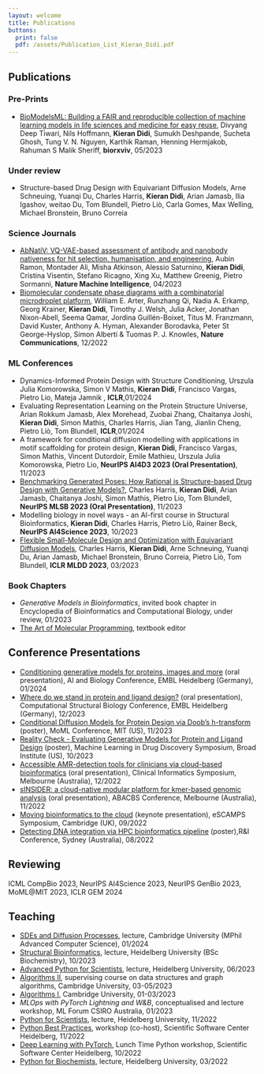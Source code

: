 ```yaml
---
layout: welcome
title: Publications
buttons:
  print: false
  pdf: /assets/Publication_List_Kieran_Didi.pdf
---
```

<!-- PDF version available [here]({{ site.baseurl }}/assets/Publication_List_Kieran_Didi.pdf){:.no-push-state}. -->
## Publications 

### Pre-Prints
- [BioModelsML: Building a FAIR and reproducible collection of machine learning models in life sciences and medicine for easy reuse](https://www.biorxiv.org/content/10.1101/2023.05.22.540599v1), Divyang Deep Tiwari, Nils Hoffmann, **Kieran Didi**, Sumukh Deshpande, Sucheta Ghosh, Tung V. N. Nguyen, Karthik Raman, Henning Hermjakob, Rahuman S Malik Sheriff, **biorxviv**, 05/2023

### Under review
- Structure-based Drug Design with Equivariant Diffusion Models, Arne Schneuing, Yuanqi Du, Charles Harris, **Kieran Didi**, Arian Jamasb, Ilia Igashov, weitao Du, Tom Blundell, Pietro Liò, Carla Gomes, Max Welling, Michael Bronstein, Bruno Correia

### Science Journals
- [AbNatiV: VQ-VAE-based assessment of antibody and nanobody nativeness for hit selection, humanisation, and engineering](https://www.nature.com/articles/s42256-023-00778-3), Aubin Ramon, Montader Ali, Misha Atkinson, Alessio Saturnino, **Kieran Didi**, Cristina Visentin, Stefano Ricagno, Xing Xu, Matthew Greenig, Pietro Sormanni, **Nature Machine Intelligence**, 04/2023
- [Biomolecular condensate phase diagrams with a combinatorial microdroplet platform](https://www.nature.com/articles/s41467-022-35265-7), William E. Arter, Runzhang Qi, Nadia A. Erkamp, Georg Krainer, **Kieran Didi**, Timothy J. Welsh, Julia Acker, Jonathan Nixon-Abell, Seema Qamar, Jordina Guillén-Boixet, Titus M. Franzmann, David Kuster, Anthony A. Hyman, Alexander Borodavka, Peter St George-Hyslop, Simon Alberti & Tuomas P. J. Knowles, **Nature Communications**, 12/2022

### ML Conferences
- Dynamics-Informed Protein Design with Structure Conditioning, Urszula Julia Komorowska, Simon V Mathis, **Kieran Didi**, Francisco Vargas, Pietro Lio, Mateja Jamnik , **ICLR**,01/2024
- Evaluating Representation Learning on the Protein Structure Universe, Arian Rokkum Jamasb, Alex Morehead, Zuobai Zhang, Chaitanya Joshi, **Kieran Didi**, Simon Mathis, Charles Harris, Jian Tang, Jianlin Cheng, Pietro Liò, Tom Blundell, **ICLR**,01/2024
- A framework for conditional diffusion modelling with applications in motif scaffolding for protein design, **Kieran Didi**, Francisco Vargas, Simon Mathis, Vincent Dutordoir, Emile Mathieu, Urszula Julia Komorowska, Pietro Lio, **NeurIPS AI4D3 2023 (Oral Presentation)**, 11/2023
- [Benchmarking Generated Poses: How Rational is Structure-based Drug Design with Generative Models?](https://arxiv.org/abs/2308.07413), Charles Harris, **Kieran Didi**, Arian Jamasb, Chaitanya Joshi, Simon Mathis, Pietro Lio, Tom Blundell, **NeurIPS MLSB 2023 (Oral Presentation)**, 11/2023
- Modelling biology in novel ways - an AI-first course in Structural Bioinformatics, **Kieran Didi**, Charles Harris, Pietro Liò, Rainer Beck, **NeurIPS AI4Science 2023**, 10/2023 
- [Flexible Small-Molecule Design and Optimization with Equivariant Diffusion Models](https://drive.google.com/file/d/11kSYs6WYAg2_D0HtF8NxG7e6dUGQcVaL/view), Charles Harris, **Kieran Didi**, Arne Schneuing, Yuanqi Du, Arian Jamasb, Michael Bronstein, Bruno Correia, Pietro Liò, Tom Blundell, **ICLR MLDD 2023**, 03/2023


### Book Chapters

- *Generative Models in Bioinformatics*, invited book chapter in Encyclopedia of Bioinformatics and Computational Biology, under review, 01/2023
- [The Art of Molecular Programming](https://molecularprogrammers.org/), textbook editor

## Conference Presentations
- [Conditioning generative models for proteins, images and more](https://www.embl.org/about/info/course-and-conference-office/events/ees24-01/) (oral presentation), AI and Biology Conference, EMBL Heidelberg (Germany), 01/2024
- [Where do we stand in protein and ligand design?](https://www.embl.org/about/info/course-and-conference-office/events/csb23-01/) (oral presentation), Computational Structural Biology Conference, EMBL Heidelberg (Germany), 12/2023
- [Conditional Diffusion Models for Protein Design via Doob’s h-transform](https://www.moml.mit.edu/) (poster), MoML Conference, MIT (US), 11/2023
- [Reality Check - Evaluating Generative Models for Protein and Ligand Design](https://www.broadinstitute.org/machine-learning-drug-discovery-symposium/machine-learning-drug-discovery-symposium) (poster), Machine Learning in Drug Discovery Symposium, Broad Institute (US), 10/2023
- [Accessible AMR-detection tools for clinicians via cloud-based bioinformatics](https://pheedloop.com/ABACBS2022/site/CI) (oral presentation), Clinical Informatics Symposium, Melbourne (Australia), 12/2022
- [sINSIDER: a cloud-native modular platform for kmer-based genomic analysis](https://www.abacbs.org/conference2022) (oral presentation), ABACBS Conference, Melbourne (Australia), 11/2022
- [Moving bioinformatics to the cloud](https://escamps.org/) (keynote presentation), eSCAMPS Symposium, Cambridge (UK), 09/2022
- [Detecting DNA integration via HPC bioinformatics pipeline](https://na.eventscloud.com/website/36005/home/) (poster),R&I Conference, Sydney (Australia), 08/2022

## Reviewing

ICML CompBio 2023, NeurIPS AI4Science 2023, NeurIPS GenBio 2023, MoML@MIT 2023, ICLR GEM 2024

## Teaching
- [SDEs and Diffusion Processes](https://sde-course.netlify.app/), lecture, Cambridge University (MPhil Advanced Computer Science), 01/2024
- [Structural Bioinformatics](https://structural-bioinformatics.netlify.app/), lecture, Heidelberg University (BSc Biochemistry), 10/2023
- [Advanced Python for Scientists](https://github.com/kierandidi/advanced_python_for_scientists), lecture, Heidelberg University, 06/2023
- [Algorithms II](https://www.cl.cam.ac.uk/teaching/2223/Algorithm2/), supervising course on data structures and graph algorithms, Cambridge University, 03-05/2023
- [Algorithms I](https://www.cl.cam.ac.uk/teaching/2223/Algorithm1/), Cambridge University, 01-03/2023
- *MLOps with PyTorch Lightning and W&B*, conceptualised and lecture workshop, ML Forum CSIRO Australia, 01/2023
- [Python for Scientists](https://github.com/kierandidi/python_for_scientists), lecture, Heidelberg University, 11/2022
- [Python Best Practices](https://ssciwr.github.io/Python-best-practices-course/), workshop (co-host), Scientific Software Center Heidelberg, 11/2022
- [Deep Learning with PyTorch](https://ssciwr.github.io/lunch-time-python/#:~:text=Lunch%20Time%20Python%20aims%20at,will%20be%20made%20available%20afterwards.), Lunch Time Python workshop, Scientific Software Center Heidelberg, 10/2022
- [Python for Biochemists](https://github.com/kierandidi/Python_for_Biochemists), lecture, Heidelberg University, 03/2022



